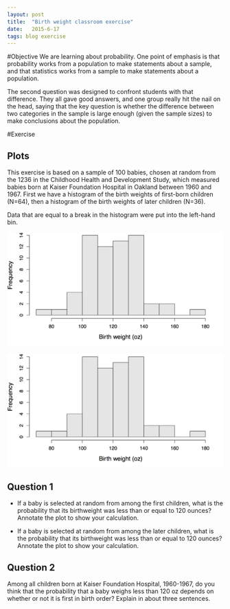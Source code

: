 ```yaml
---
layout: post
title:  "Birth weight classroom exercise"
date:   2015-6-17
tags: blog exercise
---
```


#Objective
We are learning about probability. One point of emphasis is that probability works from a population to make statements about a sample, and that statistics works from a sample to make statements about a population.

The second question was designed to confront students with that difference. They all gave good answers, and one group really hit the nail on the head, saying that the key question is whether the difference between two categories in the sample is large enough (given the sample sizes) to make conclusions about the population.

#Exercise

## Plots
This exercise is based on a sample of 100 babies, chosen at random from the 1236 in the Childhood Health and Development Study, which measured babies born at Kaiser Foundation Hospital in Oakland between 1960 and 1967. First we have a histogram of the birth weights of first-born children (N=64), then a histogram of the birth weights of later children (N=36).

Data that are equal to a break in the histogram were put into the left-hand bin.

![Histogram of birth weights for first children](/images/2015/6/17/first.png)

![Histogram of birth weights for later children](/images/2015/6/17/first.png)

## Question 1
 - If a baby is selected at random from among the first children, what is the probability that its birthweight was less than or equal to 120 ounces? Annotate the plot to show your calculation.

 - If a baby is selected at random from among the later children, what is the probability that its birthweight was less than or equal to 120 ounces? Annotate the plot to show your calculation.

## Question 2
Among all children born at Kaiser Foundation Hospital, 1960-1967, do you think that the probability that a baby weighs less than 120 oz depends on whether or not it is first in birth order? Explain in about three sentences.